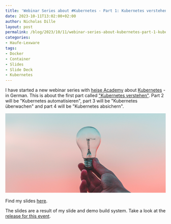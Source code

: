 ```yaml
---
title: 'Webinar Series about #Kubernetes - Part 1: Kubernetes verstehen (German)'
date: 2023-10-11T13:02:00+02:00
author: Nicholas Dille
layout: post
permalink: /blog/2023/10/11/webinar-series-about-kubernetes-part-1-kubernetes-verstehen/
categories:
- Haufe-Lexware
tags:
- Docker
- Container
- Slides
- Slide Deck
- Kubernetes
---
```

I have started a new webinar series with [heise Academy](https://heise-academy.de/) about [Kubernetes](https://heise-academy.de/webinare/kubernetes1023) - in German. This is about the first part called ["Kubernetes verstehen"](https://heise-academy.de/webinare/kubernetes1023_konzepte). Part 2 will be "Kubernetes automatisieren", part 3 will be "Kubernetes überwachen" and part 4 will be "Kubernetes absichern".

<img src="/media/2023/10/diego-ph-fIq0tET6llw-unsplash.jpg" style="object-fit: cover; object-position: center 45%; width: 100%; height: 250px;" />

<!--more-->

Find my slides [here](/slides/2023-10-11/heise-Kubernetes-verstehen.html).

The slides are a result of my slide and demo build system. Take a look at the [release for this event](https://github.com/nicholasdille/container-slides/releases/tag/20231011).